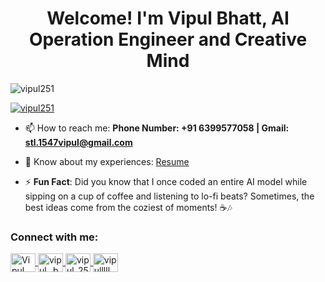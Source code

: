 <h1 align="center">Welcome! I'm Vipul Bhatt, AI Operation Engineer and Creative Mind</h1>
<p align="left">
  <img src="https://komarev.com/ghpvc/?username=vipul251&label=Profile%20views&color=0e75b6&style=flat" alt="vipul251" />
</p>

<p align="left">
  <a href="https://github.com/ryo-ma/github-profile-trophy">
    <img src="https://github-profile-trophy.vercel.app/?username=vipul251" alt="vipul251" />
  </a>
</p>

- 📫 How to reach me: **Phone Number: +91 6399577058 | Gmail: stl.1547vipul@gmail.com**

- 📄 Know about my experiences: [Resume](https://drive.google.com/file/d/1VwcdCEeoSCOurmi0om2B-9fNGrq_qWFv/view?usp=drivesdk)

- ⚡ **Fun Fact**: Did you know that I once coded an entire AI model while sipping on a cup of coffee and listening to lo-fi beats? Sometimes, the best ideas come from the coziest of moments! ☕🎶

<h3 align="left">Connect with me:</h3>
<p align="left">
  <a href="https://linkedin.com/in/vipul bhatt" target="blank">
    <img align="center" src="https://raw.githubusercontent.com/rahuldkjain/github-profile-readme-generator/master/src/images/icons/Social/linked-in-alt.svg" alt="Vipul Bhatt" height="30" width="40" />
  </a>
  <a href="https://instagram.com/vipul_.bhatt" target="blank">
    <img align="center" src="https://raw.githubusercontent.com/rahuldkjain/github-profile-readme-generator/master/src/images/icons/Social/instagram.svg" alt="vipul_.bhatt" height="30" width="40" />
  </a>
  <a href="https://twitter.com/vipul_25" target="blank">
    <img align="center" src="https://raw.githubusercontent.com/rahuldkjain/github-profile-readme-generator/master/src/images/icons/Social/twitter.svg" alt="vipul_25" height="30" width="40" />
  </a>
  <a href="https://kaggle.com/vipulllll" target="blank">
    <img align="center" src="https://raw.githubusercontent.com/rahuldkjain/github-profile-readme-generator/master/src/images/icons/Social/kaggle.svg" alt="vipulllll" height="30" width="40" />
  </a>
</p>
